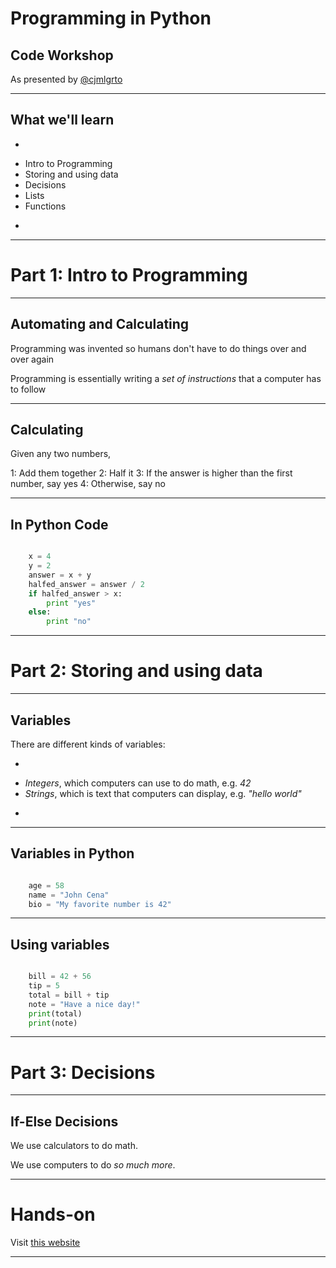 # Programming in Python
## Code Workshop

As presented by [@cjmlgrto](http://mlgrto.com)

---

## What we'll learn

-
* Intro to Programming
* Storing and using data
* Decisions
* Lists
* Functions
-

---

# Part 1: Intro to Programming

---

## Automating and Calculating

Programming was invented so humans don't have to do things over and over again

Programming is essentially writing a _set of instructions_ that a computer has to follow

---

## Calculating

Given any two numbers,

1: Add them together
2: Half it
3: If the answer is higher than the first number, say yes
4: Otherwise, say no

---

## In Python Code

```python

    x = 4
    y = 2
    answer = x + y
    halfed_answer = answer / 2
    if halfed_answer > x:
        print "yes"
    else:
        print "no"

```

---

# Part 2: Storing and using data

---

## Variables

There are different kinds of variables:

-
* _Integers_, which computers can use to do math, e.g. _42_
* _Strings_, which is text that computers can display, e.g. _"hello world"_
-

---

## Variables in Python

```python

    age = 58
    name = "John Cena"
    bio = "My favorite number is 42"

```

---

## Using variables

```python

    bill = 42 + 56
    tip = 5
    total = bill + tip
    note = "Have a nice day!"
    print(total)
    print(note)

```

---

# Part 3: Decisions

---

## If-Else Decisions

We use calculators to do math.

We use computers to do _so much more_.

---

# Hands-on

Visit [this website](https://www.pythonanywhere.com/try-ipython/)

---



